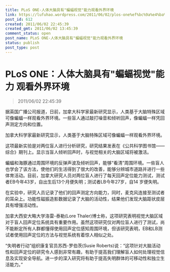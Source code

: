 ```yaml
---
title: PLoS ONE-人体大脑具有"蝙蝠视觉"能力观看外界环境
link: https://lufuhao.wordpress.com/2011/06/02/plos-one%ef%bc%9a%e4%ba%ba%e4%bd%93%e5%a4%a7%e8%84%91%e5%85%b7%e6%9c%89%e8%9d%99%e8%9d%a0%e8%a7%86%e8%a7%89%e8%83%bd%e5%8a%9b-%e8%a7%82%e7%9c%8b%e5%a4%96%e7%95%8c%e7%8e%af%e5%a2%83/
post_id: 612
created: 2011/06/02 22:45:39
created_gmt: 2011/06/02 13:45:39
comment_status: open
post_name: PLoS ONE-人体大脑具有"蝙蝠视觉"能力观看外界环境
status: publish
post_type: post
---
```


# PLoS ONE：人体大脑具有"蝙蝠视觉"能力 观看外界环境

> 2011/06/02 22:45:39

 

据英国广播公司报道，日前，加拿大科学家最新研究显示，人类基于大脑特殊区域可像蝙蝠一样观看外界环境。一些盲人通过敲打噪音和倾听回声，像蝙蝠一样凭回声测定方向和位置。

加拿大科学家最新研究显示，人类基于大脑特殊区域可像蝙蝠一样观看外界环境。

这项最新实验是对两位盲人进行分析研究，研究结果发表在《公共科学图书馆——综合》期刊上。显示当盲人倾听回声时，与视觉相关的大脑区域将被激活。

蝙蝠和海豚通过周围环境的反弹声波及倾听回声，能够“看清”周围环境。一些盲人也学会了该方法，使他们的生活得到了很大的改善，能够分辨城市道路并进行一些体育活动。目前，加拿大研究人员对两位盲人进行了每天回声定位能力测试，测试者EB今年43岁，自出生后13个月便失明；测试者LB今年27岁，自14 岁便失明。

在实验中，研究人员记录了他们的回声测定方向能力，同时，麦克风连接至测试者的耳朵上。功能性磁振造影数据记录了大脑的活动性，结果他们发现大脑距状皮层具有增强活动性。

加拿大西安大略大学洛雷-泰勒(Lore Thaler)博士称，这项研究表明视觉大脑区域对于盲人回声定位系统具有重要作用。虽然这项研究仅对两位盲人进行了测试，尚不能断定所有人群都懂得使用回声定位感知周围环境，但该研究表明，EB和LB测试者使用回声定位的方法与视觉系统有着惊人相似之处。

“失明者行动”组织康复官员苏西-罗伯茨(Susie Roberts)说：“这项针对大脑活动性和回声定位的研究令人感到非常有趣，有助于提高我们理解盲人如何处理视觉信息及实现安全导航。进一步的深入研究将有助于提高失明群体的可移动性和独立生活能力。”
